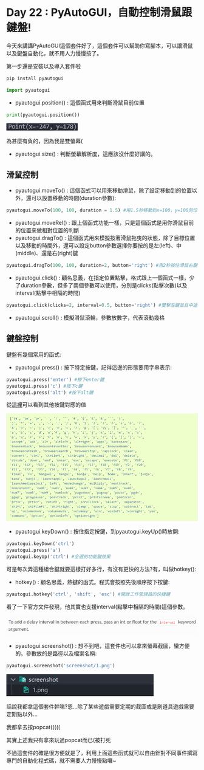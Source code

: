 # Day 22 : PyAutoGUI，自動控制滑鼠跟鍵盤!

今天來講講PyAutoGUI這個套件好了，這個套件可以幫助你寫腳本，可以讓滑鼠以及鍵盤自動化，就不用人力慢慢按了。

第一步還是安裝以及導入套件啦

```bash
pip install pyautogui
```

```python
import pyautogui
```

- pyautogui.position() : 這個函式用來判斷滑鼠目前位置

```python
print(pyautogui.position())
```

![](./image/Day22_01.png)

為甚麼有負的，因為我是雙螢幕(

- pyautogui.size() : 判斷螢幕解析度，這應該沒什麼好講的。

## 滑鼠控制

- pyautogui.moveTo() : 這個函式可以用來移動滑鼠，除了設定移動到的位置以外，還可以設置移動的時間(duration參數):

```python
pyautogui.moveTo(100, 100, duration = 1.5) #用1.5秒移動到x=100，y=100的位置
```

- pyautogui.moveRel() : 跟上個函式功能一樣，只是這個函式是用你滑鼠目前的位置來做相對位置的判斷
- pyautogui.dragTo() : 這個函式用來模擬按著滑鼠拖曳的狀態，除了目標位置以及移動的時間外，還可以設定button參數選擇你要按的是左(left)、中(middle)、還是右(right)鍵

```python
pyautogui.dragTo(100, 100, duration=2, button='right') #用2秒按住滑鼠右鍵到x=100，y=100的位置
```

- pyautogui.click() : 顧名思義，在指定位置點擊，格式跟上一個函式一樣，少了duration參數，但多了兩個參數可以使用，分別是clicks(點擊次數)以及interval(點擊中相隔的時間)

```python
pyautogui.click(clicks=2, interval=0.5, button='right') #雙擊左鍵並且中途間隔0.5秒
```

- pyautogui.scroll() : 模擬滑鼠滾輪，參數放數字，代表滾動幾格

## 鍵盤控制

鍵盤有幾個常用的函式:

- pyautogui.press() : 按下特定按鍵，記得這邊的形態要用字串表示:

```python
pyautogui.press('enter') #按下enter鍵
pyautogui.press('c') #按下c鍵
pyautogui.press('alt') #按下alt鍵
```

從[這裡](https://pyautogui.readthedocs.io/en/latest/keyboard.html)可以看到其他按鍵對應的值

![](./image/Day22_02.png)

- pyautogui.keyDown() : 按住指定按鍵，到pyautogui.keyUp()時放開:

```python
pyautogui.keyDown('ctrl')
pyautogui.press('a')
pyautogui.keyUp('ctrl') #全選的功能鍵效果
```

可是每次弄這種組合鍵就要這樣打好多行，有沒有更快的方法?有，叫做hotkey():

- hotkey() : 顧名思義，熱鍵的函式。程式會按照先後順序按下按鍵:

```python
pyautogui.hotkey('ctrl', 'shift', 'esc') #開啟工作管理員的快捷鍵
```

看了一下官方文件發現，他其實也支援interval(點擊中相隔的時間)這個參數。

![](./image/Day22_03.png)

- pyautogui.screenshot() : 想不到吧，這套件也可以拿來螢幕截圖，蠻方便的。參數放的是路徑以及檔案名稱:

```python
pyautogui.screenshot('screenshot/1.png')
```

![](./image/Day22_04.png)

話說我都拿這個套件幹嘛?恩...除了某些遊戲需要定期的截圖或是刷道具遊戲需要定期點以外...

我都拿去按popcat(((((

其實上述我只有拿來玩過popcat而已(被打死

不過這套件的確是很方便就是了，利用上面這些函式就可以自由針對不同事件撰寫專門的自動化程式碼，就不需要人力慢慢點囉~